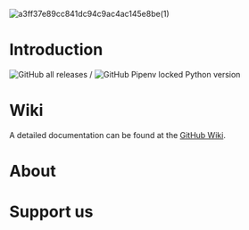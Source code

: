 ![a3ff37e89cc841dc94c9ac4ac145e8be(1)](https://user-images.githubusercontent.com/29940522/130509349-304e1fc3-1fb0-453d-937d-c906c019ef70.png)
# Introduction

![GitHub all releases](https://img.shields.io/github/downloads/APS-P/APSP/total?color=%2300ff00&label=Downloads&logo=GitHub&logoColor=white&style=plastic) / ![GitHub Pipenv locked Python version](https://img.shields.io/github/pipenv/locked/python-version/APS-P/APSP?label=Python&logo=github&style=plastic)
# Wiki
A detailed documentation can be found at the [GitHub Wiki](https://github.com/APS-P/APSP/wiki).

# About

# Support us
  

  
  
  
  
  

